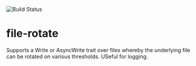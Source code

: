 
![Build Status](https://github.com/polyverse/file-rotation/workflows/Build%20Status/badge.svg)

# file-rotate

Supports a Write or AsyncWrite trait over files whereby the underlying file can be rotated on various thresholds. USeful for logging.

